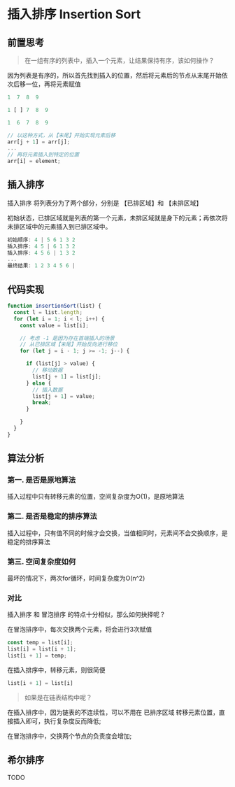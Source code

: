 # 插入排序 Insertion Sort

## 前置思考

> 在一组有序的列表中，插入一个元素，让结果保持有序，该如何操作？

因为列表是有序的，所以首先找到插入的位置，然后将元素后的节点从末尾开始依次后移一位，再将元素赋值

```js
1  7  8  9

1 [ ] 7  8  9

1  6  7  8  9

// 以这种方式，从【末尾】开始实现元素后移
arr[j + 1] = arr[j];
...
// 再将元素插入到特定的位置
arr[i] = element;
```

## 插入排序

插入排序 将列表分为了两个部分，分别是 【已排区域】和 【未排区域】

初始状态，已排区域就是列表的第一个元素，未排区域就是身下的元素；再依次将未排区域中的元素插入到已排区域中。

```js
初始顺序: 4 | 5 6 1 3 2
插入排序: 4 5 | 6 1 3 2
插入排序: 4 5 6 | 1 3 2
...
最终结果: 1 2 3 4 5 6 |
```

## 代码实现

```js
function insertionSort(list) {
  const l = list.length;
  for (let i = 1; i < l; i++) {
    const value = list[i];

    // 考虑 -1 是因为存在首端插入的场景
    // 从已排区域【末尾】开始反向进行移位
    for (let j = i - 1; j >= -1; j--) {

      if (list[j] > value) {
        // 移动数据
        list[j + 1] = list[j];
      } else {
        // 插入数据
        list[j + 1] = value;  
        break;
      }

    }
  }
}
```

## 算法分析

### 第一. 是否是原地算法
插入过程中只有转移元素的位置，空间复杂度为O(1)，是原地算法

### 第二. 是否是稳定的排序算法
插入过程中，只有值不同的时候才会交换，当值相同时，元素间不会交换顺序，是稳定的排序算法

### 第三. 空间复杂度如何
最坏的情况下，两次for循环，时间复杂度为O(n^2)

### 对比
插入排序 和 冒泡排序 的特点十分相似，那么如何抉择呢？

在冒泡排序中，每次交换两个元素，将会进行3次赋值
```js
const temp = list[i];
list[i] = list[i + 1];
list[i + 1] = temp; 
```

在插入排序中，转移元素，则很简便
```js
list[i + 1] = list[i]
```

> 如果是在链表结构中呢？

在插入排序中，因为链表的不连续性，可以不用在 已排序区域 转移元素位置，直接插入即可，执行复杂度反而降低;

在冒泡排序中，交换两个节点的负责度会增加;

## 希尔排序
TODO